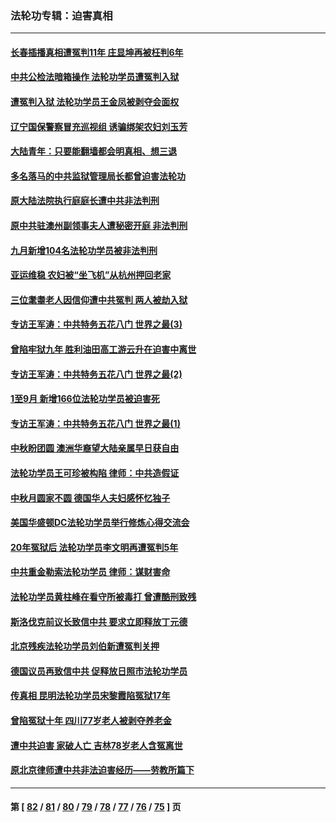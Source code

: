 ### 法轮功专辑：迫害真相
---
#### [长春插播真相遭冤判11年 庄显坤再被枉判6年](../../pages/nf4379/n14095318.md?10170430) 
#### [中共公检法暗箱操作 法轮功学员遭冤判入狱](../../pages/nf4379/n14091449.md?10170430) 
#### [遭冤判入狱  法轮功学员王金凤被剥夺会面权](../../pages/nf4379/n14094690.md?10170430) 
#### [辽宁国保警察冒充巡视组 诱骗绑架农妇刘玉芳](../../pages/nf4379/n14093893.md?10170430) 
#### [大陆青年：只要能翻墙都会明真相、想三退](../../pages/nf4379/n14094271.md?10170430) 
#### [多名落马的中共监狱管理局长都曾迫害法轮功](../../pages/nf4379/n14092148.md?10170430) 
#### [原大陆法院执行庭庭长遭中共非法判刑](../../pages/nf4379/n14094170.md?10170430) 
#### [原中共驻澳州副领事夫人遭秘密开庭 非法判刑](../../pages/nf4379/n14093225.md?10170430) 
#### [九月新增104名法轮功学员被非法判刑](../../pages/nf4379/n14092397.md?10170430) 
#### [亚运维稳 农妇被“坐飞机”从杭州押回老家](../../pages/nf4379/n14091767.md?10170430) 
#### [三位耄耋老人因信仰遭中共冤判 两人被劫入狱](../../pages/nf4379/n14089560.md?10170430) 
#### [专访王军涛：中共特务五花八门 世界之最(3)](../../pages/nf4379/n14086905.md?10170430) 
#### [曾陷牢狱九年 胜利油田高工游云升在迫害中离世](../../pages/nf4379/n14088624.md?10170430) 
#### [专访王军涛：中共特务五花八门 世界之最(2)](../../pages/nf4379/n14086143.md?10170430) 
#### [1至9月 新增166位法轮功学员被迫害死](../../pages/nf4379/n14088146.md?10170430) 
#### [专访王军涛：中共特务五花八门 世界之最(1)](../../pages/nf4379/n14071026.md?10170430) 
#### [中秋盼团圆 澳洲华裔望大陆亲属早日获自由](../../pages/nf4379/n14082087.md?10170430) 
#### [法轮功学员王可珍被构陷 律师：中共造假证](../../pages/nf4379/n14079888.md?10170430) 
#### [中秋月圆家不圆 德国华人夫妇感怀忆独子](../../pages/nf4379/n14081172.md?10170430) 
#### [美国华盛顿DC法轮功学员举行修炼心得交流会](../../pages/nf4379/n14080995.md?10170430) 
#### [20年冤狱后 法轮功学员李文明再遭冤判5年](../../pages/nf4379/n14079447.md?10170430) 
#### [中共重金勒索法轮功学员 律师：谋财害命](../../pages/nf4379/n14079477.md?10170430) 
#### [法轮功学员黄柱峰在看守所被毒打 曾遭酷刑致残](../../pages/nf4379/n14077119.md?10170430) 
#### [斯洛伐克前议长致信中共 要求立即释放丁元德](../../pages/nf4379/n14074619.md?10170430) 
#### [北京残疾法轮功学员刘伯新遭冤判关押](../../pages/nf4379/n14069619.md?10170430) 
#### [德国议员再致信中共 促释放日照市法轮功学员](../../pages/nf4379/n14069901.md?10170430) 
#### [传真相 昆明法轮功学员宋黎霞陷冤狱17年](../../pages/nf4379/n14069020.md?10170430) 
#### [曾陷冤狱十年 四川77岁老人被剥夺养老金](../../pages/nf4379/n14068260.md?10170430) 
#### [遭中共迫害 家破人亡 吉林78岁老人含冤离世](../../pages/nf4379/n14066833.md?10170430) 
#### [原北京律师遭中共非法迫害经历——劳教所篇下](../../pages/nf4379/n14066403.md?10170430) 

---
#### 第 [ [82](./82.md?10170430) / [81](./81.md?10170430) / [80](./80.md?10170430) / [79](./79.md?10170430) / [78](./78.md?10170430) / [77](./77.md?10170430) / [76](./76.md?10170430) / [75](./75.md?10170430) ] 页
